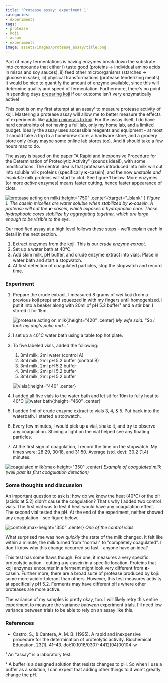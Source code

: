 ```yaml
---
title: 'Protease assay: experiment 1'
categories:
- experiments
tags:
- protease
- koji
- assay
- experiments
image: assets/images/protease_assay/title.png
---
```


Part of many fermentations is having enzymes break down the substrate into compounds that either i) taste good (proteins → individual amino acids in misos and soy sauces), ii) feed other microorganisms (starches → glucose in sake), iii) physical transformations (protease tenderizing meats). It would be nice to quantify the amount of enzyme available, since this will determine quality and speed of fermentation. Furthermore, there's no point in spending days [preparing koji](https://controlledmold.com/growing-koji/) if our outcome isn't very enzymatically active!

This post is on my first attempt at an assay¹ to measure protease activity of koji. Mastering a protease assay will allow me to better measure the effects of experiments like [adding minerals to koji](https://controlledmold.com/experiment-adding-a-mineral-solution-to-koji-fermentation/). For the assay itself, I do have hard constraints of not having a full lab, only my home lab, and a limited budget. Ideally the assay uses accessible reagents and equipment - at most it should take a trip to a homebrew store, a hardware store, and a grocery store only (okay maybe some online lab stores too). And it should take a few hours max to do.

The assay is based on the paper "A Rapid and Inexpensive Procedure for the Determination of Proteolytic Activity" (sounds ideal!), with some modifications. The central idea is that proteases introduced into milk  will cut into soluble milk proteins (specifically 𝝹-casein), and the now _unstable and insoluble_ milk proteins will start to clot.  See figure 1 below. More enzymes (or more *active* enzymes) means faster cutting, hence faster appearance of clots.

[![protease acting on milk](/assets/images/protease_assay/protease_on_milk.png){:height="750" .center}](/assets/images/protease_assay/protease_on_milk.png){:target="_blank" }
*Figure 1. The casein micelles are water soluble when stabilized by 𝝹-casein. A protease will cut the  𝝹-casein, which exposes a hydrophobic core. These hydrophobic cores stabilize by aggregating together, which are large enough to be visible to the eye.*


Our modified assay at a high level follows these steps - we'll explain each in detail in the next section.

1. Extract enzymes from the koji. This is our _crude enzyme extract_.
2. Set up a water bath at 40℃.
3. Add skim milk, pH buffer, and crude enzyme extract into vials. Place in water bath and start a stopwatch.
4. At first detection of coagulated particles, stop the stopwatch and record time.


### Experiment

1. Prepare the crude extract. I measured 8 grams of *wet* koji (from a previous koji prep) and squeezed in with my fingers until homogenized. I put it into a beaker along with 20ml of pH 5.2 buffer² and a stir bar. I stirred it for 15m.

    ![protease acting on milk](/assets/images/protease_assay/spinner.gif){:height="420" .center}
    *My wife said: "So I took my dog's puke and..."*

2. I set up a 40℃ water bath using a table top hot plate.
3. To five labeled vials, added the following:
	1. 3ml milk, 2ml water (control A)
	2. 3ml milk, 2ml pH 5.2 buffer (control B)
	3. 3ml milk, 2ml pH 5.2 buffer
	4. 3ml milk, 2ml pH 5.2 buffer
	5. 3ml milk, 2ml pH 5.2 buffer

    ![vials](/assets/images/protease_assay/vials.jpg){:height="440" .center}

4. I added all five vials to the water bath and let sit for 10m to fully heat to 40℃
    ![water bath](/assets/images/protease_assay/waterbath.jpg){:height="460" .center}
5. I added 1ml of crude enzyme extract to vials 3, 4, & 5. Put back into the waterbath. I started a stopwatch.
6. Every few minutes, I would pick up a vial, shake it, and try to observe any coagulation. Shining a light on the vial helped see any floating particles.
7. At the first sign of coagulation, I record the time on the stopwatch. My times were: 28:29, 30:18, and 31:50. Average (std. dev): 30.2 (1.4) minutes.

![coagulated milk](/assets/images/protease_assay/coag.jpg){:max-height="350" .center}
*Example of coagulated milk (well past its first coagulation detection)*


### Some thoughts and discussion
An important question to ask is: how do we know the heat (40℃) or the pH (acidic at 5.2) didn't cause the coagulation? That's why I added two control vials. The first vial was to test if heat would have any coagulation effect. The second vial tested the pH. At the end of the experiment, neither showed any coagulation - see figure below.

![control](/assets/images/protease_assay/control.jpg){:max-height="350" .center}
*One of the control vials*

What surprised me was how _quickly_ the state of the milk changed. It felt like within a minute, the milk turned from "normal" to "completely coagulated". I don't know why this change occurred so fast - anyone have an idea?

This test has some flaws though. For one, it measures a very specific proteolytic action - cutting a 𝝹-casein in a specific location. Proteins that koji enzymes encounter in a ferment might look very different from 𝝹-casein. Further more, there are a broad suite of protease produced by koji: some more acidic-tolerant than others. However, this test measures activity at specifically pH 5.2. Ferments may have different pHs where other proteases are more active.

The variance of my samples is pretty okay, too. I will likely retry this entire experiment to measure the variance *between* experiment trials. I'll need low variance between trials to be able to rely on an assay like this.

### References
 - Castro, S., & Cantera, A. M. B. (1995). A rapid and inexpensive procedure for the determination of proteolytic activity. Biochemical Education, 23(1), 41–43. doi:10.1016/0307-4412(94)00104-w



¹ An "assay" is a laboratory test.

² A buffer is a designed solution that resists changes to pH. So when I use a buffer as a solution, I can expect that adding other things to it won't greatly change the pH.
